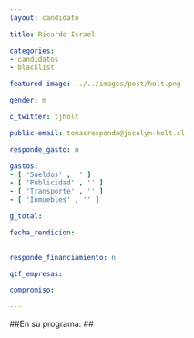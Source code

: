 ```yaml
---
layout: candidato

title: Ricardo Israel

categories: 
- candidatos
- blacklist

featured-image: ../../images/post/holt.png

gender: m

c_twitter: tjholt

public-email: tomasresponde@jocelyn-holt.cl

responde_gasto: n

gastos:
- [ 'Sueldos' , '' ]
- [ 'Publicidad' , '' ]
- [ 'Transporte' , '' ]
- [ 'Inmuebles' , '' ]

g_total:

fecha_rendicion:

 
responde_financiamiento: n

qtf_empresas:

compromiso:

---
```

##En su programa: ##



